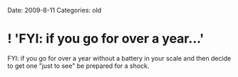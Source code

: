 Date: 2009-8-11
Categories: old

# ! 'FYI: if you go for over a year...'

FYI: if you go for over a year without a battery in your scale and then decide to get one "just to see" be prepared for a shock.
